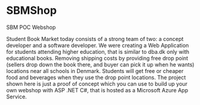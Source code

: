 # SBMShop
SBM POC Webshop

Student Book Market today consists of a strong team of two: a concept developer and a software developer. We were creating a Web Application for students attending higher education, that is similar to dba.dk only with educational books. Removing shipping costs by providing free drop point (sellers drop down the book there, and buyer can pick it up when he wants) locations near all schools in Denmark. Students will get free or cheaper food and beverages when they use the drop point locations. The project shown here is just a proof of concept which you can use to build up your own webshop with ASP .NET C#, that is hosted as a Microsoft Azure App Service.
